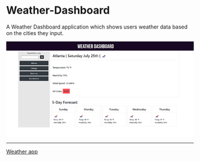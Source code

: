 # Weather-Dashboard
A Weather Dashboard application which shows users weather data based on the cities they input.




![ScreenShot](Screenshot.jpg)


- - -
[Weather app](https://santu14.github.io/Weather-Dashboard/)
